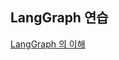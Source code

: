 ## LangGraph 연습

[LangGraph 의 이해](https://www.notion.so/v6x/LangGraph-1597015a26c180d18686c587d71afd6f)
